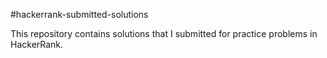 #hackerrank-submitted-solutions

This repository contains solutions that I submitted for practice problems in HackerRank. 
